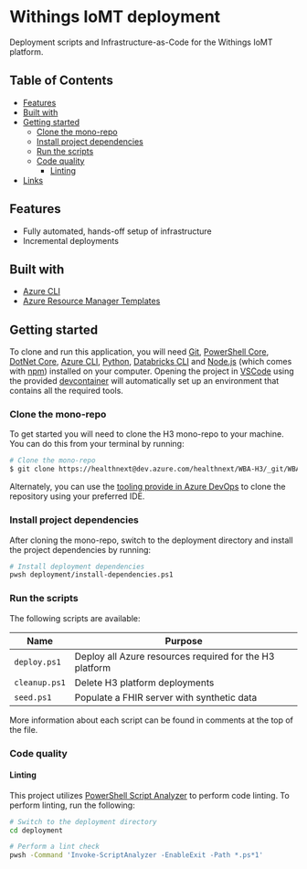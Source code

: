 # Withings IoMT deployment

Deployment scripts and Infrastructure-as-Code for the Withings IoMT platform.

## Table of Contents

- [Features](#features)
- [Built with](#built-with)
- [Getting started](#getting-started)
  - [Clone the mono-repo](#clone-the-mono-repo)
  - [Install project dependencies](#install-project-dependencies)
  - [Run the scripts](#run-the-scripts)
  - [Code quality](#code-quality)
    - [Linting](#linting)
- [Links](#links)

## Features

- Fully automated, hands-off setup of infrastructure
- Incremental deployments

## Built with

- [Azure CLI](https://docs.microsoft.com/en-us/cli/azure/what-is-azure-cli)
- [Azure Resource Manager Templates](https://docs.microsoft.com/en-us/azure/azure-resource-manager/templates/overview)

## Getting started

To clone and run this application, you will need [Git](https://git-scm.com/), [PowerShell Core](https://docs.microsoft.com/en-us/powershell/scripting/install/installing-powershell), [DotNet Core](https://docs.microsoft.com/en-us/dotnet/core/install/), [Azure CLI](https://docs.microsoft.com/en-us/cli/azure/install-azure-cli), [Python](https://www.python.org/downloads/), [Databricks CLI](https://docs.microsoft.com/en-us/azure/databricks/dev-tools/cli/) and [Node.js](https://nodejs.org/) (which comes with [npm](https://www.npmjs.com/)) installed on your computer. Opening the project in [VSCode](https://code.visualstudio.com/) using the provided [devcontainer](https://code.visualstudio.com/docs/remote/containers) will automatically set up an environment that contains all the required tools.

### Clone the mono-repo

To get started you will need to clone the H3 mono-repo to your machine. You can do this from your terminal by running:

```sh
# Clone the mono-repo
$ git clone https://healthnext@dev.azure.com/healthnext/WBA-H3/_git/WBA-H3
```

Alternately, you can use the [tooling provide in Azure DevOps](https://docs.microsoft.com/en-us/azure/devops/repos/git/clone?view=azure-devops&tabs=visual-studio) to clone the repository using your preferred IDE.

### Install project dependencies

After cloning the mono-repo, switch to the deployment directory and install the project dependencies by running:

```sh
# Install deployment dependencies
pwsh deployment/install-dependencies.ps1
```

### Run the scripts

The following scripts are available:

| Name | Purpose |
|------|---------|
| `deploy.ps1` | Deploy all Azure resources required for the H3 platform |
| `cleanup.ps1` | Delete H3 platform deployments |
| `seed.ps1` | Populate a FHIR server with synthetic data |

More information about each script can be found in comments at the top of the file.

### Code quality

#### Linting

This project utilizes [PowerShell Script Analyzer](https://github.com/PowerShell/PSScriptAnalyzer) to perform code linting. To perform linting, run the following:

```sh
# Switch to the deployment directory
cd deployment

# Perform a lint check
pwsh -Command 'Invoke-ScriptAnalyzer -EnableExit -Path *.ps*1'
```
